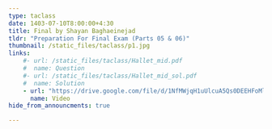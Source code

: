 ```yaml
---
type: taclass
date: 1403-07-10T8:00:00+4:30
title: Final by Shayan Baghaeinejad
tldr: "Preparation For Final Exam (Parts 05 & 06)"
thumbnail: /static_files/taclass/p1.jpg
links: 
    #- url: /static_files/taclass/Hallet_mid.pdf
    #  name: Question
    #- url: /static_files/taclass/Hallet_mid_sol.pdf
    #  name: Solution  
    - url: "https://drive.google.com/file/d/1NfMWjqH1uUlcuA5Qs0DEEHFoMlk1g9j9/view?usp=sharing"
      name: Video
hide_from_announcments: true

---
```


